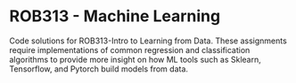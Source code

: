 # ROB313 - Machine Learning

Code solutions for ROB313-Intro to Learning from Data. These assignments require implementations of common regression and classification algorithms to provide more insight on how ML tools such as Sklearn, Tensorflow, and Pytorch build models from data.
